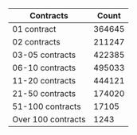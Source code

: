 | Contracts          | Count   |
|--------------------|---------|
| 01 contract | 364645 |
| 02 contracts | 211247 |
| 03-05 contracts | 422385 |
| 06-10 contracts | 495033 |
| 11-20 contracts | 444121 |
| 21-50 contracts | 174020 |
| 51-100 contracts | 17105 |
| Over 100 contracts | 1243 |
